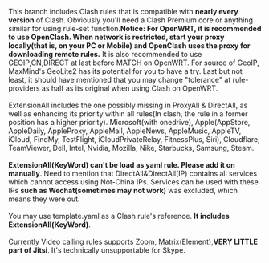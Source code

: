 This branch includes Clash rules that is compatible with **nearly every version** of Clash. Obviously you'll need a Clash Premium core or anything similar for using rule-set function.**Notice: For OpenWRT, it is recommended to use OpenClash. When network is restricted, start your proxy locally(that is, on your PC or Mobile) and OpenClash uses the proxy for downloading remote rules.** It is also recommended to use GEOIP,CN,DIRECT at last before MATCH on OpenWRT. For source of GeoIP, MaxMind's GeoLite2 has its potential for you to have a try. Last but not least, it should have mentioned that you may change "tolerance" at rule-providers as half as its original when using Clash on OpenWRT.<br>
<br>
ExtensionAll includes the one possibly missing in ProxyAll & DirectAll, as well as enhancing its priority within all rules(In clash, the rule in a former position has a higher priority). Microsoft(with onedrive), Apple(AppStore, AppleDaily, AppleProxy, AppleMail, AppleNews, AppleMusic, AppleTV, iCloud, FindMy, TestFlight, iCloudPrivateRelay, FitnessPlus, Siri), Cloudflare, TeamViewer, Dell, Intel, Nvidia, Mozilla, Nike, Starbucks, Samsung, Steam.<br>
<br>
**ExtensionAll(KeyWord) can't be load as yaml rule. Please add it on manually**. Need to mention that DirectAll&DirectAll(IP) contains all services which cannot access using Not-China IPs. Services can be used with these IPs **such as Wechat(sometimes may not work)** was excluded, which means they were out.<br>
<br>
You may use template.yaml as a Clash rule's reference. **It includes ExtensionAll(KeyWord)**.<br>
<br>
Currently Video calling rules supports Zoom, Matrix(Element),**VERY LITTLE part of Jitsi**. It's technically unsupportable for Skype.
